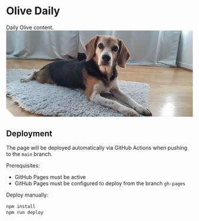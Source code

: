 # Olive Daily

Daily Olive content.
![Alt text](images/queen-olive.jpeg "Queen Olive")

## Deployment

The page will be deployed automatically via GitHub Actions when pushing to the `main` branch.

Prerequisites:

- GitHub Pages must be active
- GitHub Pages must be configured to deploy from the branch `gh-pages`

Deploy manually:

    npm install
    npm run deploy